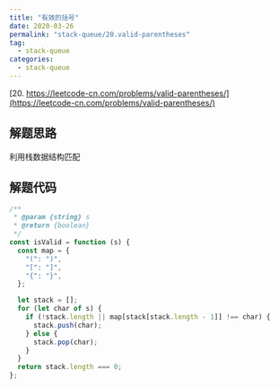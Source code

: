 ```yaml
---
title: "有效的括号"
date: 2020-03-26
permalink: "stack-queue/20.valid-parentheses"
tag:
  - stack-queue
categories:
  - stack-queue
---
```


[20. https://leetcode-cn.com/problems/valid-parentheses/](https://leetcode-cn.com/problems/valid-parentheses/)

## 解题思路

利用栈数据结构匹配

## 解题代码

```js
/**
 * @param {string} s
 * @return {boolean}
 */
const isValid = function (s) {
  const map = {
    "(": ")",
    "[": "]",
    "{": "}",
  };

  let stack = [];
  for (let char of s) {
    if (!stack.length || map[stack[stack.length - 1]] !== char) {
      stack.push(char);
    } else {
      stack.pop(char);
    }
  }
  return stack.length === 0;
};
```
